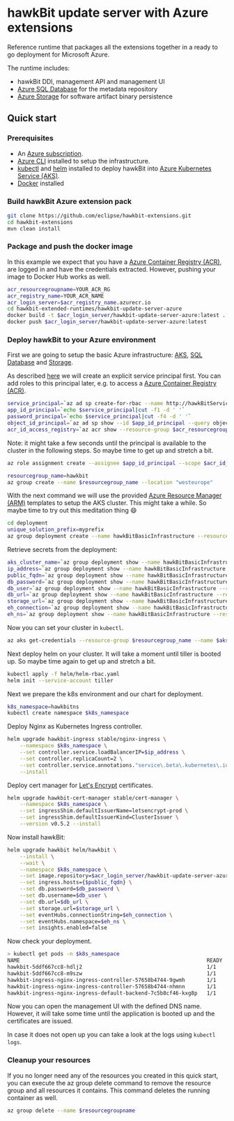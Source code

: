 # hawkBit update server with Azure extensions

Reference runtime that packages all the extensions together in a ready to go deployment for Microsoft Azure.

The runtime includes:

- hawkBit DDI, management API and management UI
- [Azure SQL Database](https://azure.microsoft.com/en-us/services/sql-database/) for the metadata repository
- [Azure Storage](https://azure.microsoft.com/en-us/services/storage/) for software artifact binary persistence

## Quick start

### Prerequisites

- An [Azure subscription](https://azure.microsoft.com/en-us/get-started/).
- [Azure CLI](https://docs.microsoft.com/en-us/cli/azure/install-azure-cli) installed to setup the infrastructure.
- [kubectl](https://kubernetes.io/docs/tasks/tools/install-kubectl/) and [helm](https://helm.sh/docs/using_helm/#installing-helm) installed to deploy hawkBit into [Azure Kubernetes Service (AKS)](https://docs.microsoft.com/en-us/azure/aks/intro-kubernetes).
- [Docker](https://www.docker.com) installed

### Build hawkBit Azure extension pack

```bash
git clone https://github.com/eclipse/hawkbit-extensions.git
cd hawkbit-extensions
mvn clean install
```

### Package and push the docker image

In this example we expect that you have a [Azure Container Registry (ACR)](https://azure.microsoft.com/en-us/services/container-registry/), are logged in and have the credentials extracted. However, pushing your image to Docker Hub works as well.

```bash
acr_resourcegroupname=YOUR_ACR_RG
acr_registry_name=YOUR_ACR_NAME
acr_login_server=$acr_registry_name.azurecr.io
cd hawkbit-extended-runtimes/hawkbit-update-server-azure
docker build -t $acr_login_server/hawkbit-update-server-azure:latest .
docker push $acr_login_server/hawkbit-update-server-azure:latest
```

### Deploy hawkBit to your Azure environment

First we are going to setup the basic Azure infrastructure: [AKS](https://docs.microsoft.com/en-us/azure/aks/intro-kubernetes), [SQL Database](https://azure.microsoft.com/en-us/services/sql-database/) and [Storage](https://azure.microsoft.com/en-us/services/storage/).

As described [here](https://docs.microsoft.com/en-gb/azure/aks/kubernetes-service-principal) we will create an explicit service principal first. You can add roles to this principal later, e.g. to access a [Azure Container Registry (ACR)](https://docs.microsoft.com/en-us/azure/container-registry/container-registry-intro).

```bash
service_principal=`az ad sp create-for-rbac --name http://hawkBitServicePrincipal --skip-assignment --output tsv`
app_id_principal=`echo $service_principal|cut -f1 -d ' '`
password_principal=`echo $service_principal|cut -f4 -d ' '`
object_id_principal=`az ad sp show --id $app_id_principal --query objectId --output tsv`
acr_id_access_registry=`az acr show --resource-group $acr_resourcegroupname --name $acr_registry_name --query "id" --output tsv`
```

Note: it might take a few seconds until the principal is available to the cluster in the following steps. So maybe time to get up and stretch a bit.

```bash
az role assignment create --assignee $app_id_principal --scope $acr_id_access_registry --role Reader

resourcegroup_name=hawkbit
az group create --name $resourcegroup_name --location "westeurope"
```

With the next command we will use the provided [Azure Resource Manager (ARM)](https://docs.microsoft.com/en-us/azure/azure-resource-manager/resource-group-overview) templates to setup the AKS cluster. This might take a while. So maybe time to try out this meditation thing :smile:

```bash
cd deployment
unique_solution_prefix=myprefix
az group deployment create --name hawkBitBasicInfrastructure --resource-group $resourcegroup_name --template-file arm/hawkBitInfrastructureDeployment.json --parameters uniqueSolutionPrefix=$unique_solution_prefix servicePrincipalObjectId=$object_id_principal servicePrincipalClientId=$app_id_principal servicePrincipalClientSecret=$password_principal
```

Retrieve secrets from the deployment:

```bash
aks_cluster_name=`az group deployment show --name hawkBitBasicInfrastructure --resource-group $resourcegroup_name --query properties.outputs.aksClusterName.value -o tsv`
ip_address=`az group deployment show --name hawkBitBasicInfrastructure --resource-group $resourcegroup_name --query properties.outputs.publicIPAddress.value -o tsv`
public_fqdn=`az group deployment show --name hawkBitBasicInfrastructure --resource-group $resourcegroup_name --query properties.outputs.publicIPFQDN.value -o tsv`
db_password=`az group deployment show --name hawkBitBasicInfrastructure --resource-group $resourcegroup_name --query properties.outputs.dbAdministratorLoginPassword.value -o tsv`
db_user=`az group deployment show --name hawkBitBasicInfrastructure --resource-group $resourcegroup_name --query properties.outputs.dbAdministratorLogin.value -o tsv`
db_url=`az group deployment show --name hawkBitBasicInfrastructure --resource-group $resourcegroup_name --query properties.outputs.dbUri.value -o tsv`
storage_url=`az group deployment show --name hawkBitBasicInfrastructure --resource-group $resourcegroup_name --query properties.outputs.storageConnectionString.value -o tsv`
eh_connection=`az group deployment show --name hawkBitBasicInfrastructure --resource-group $resourcegroup_name --query properties.outputs.ehNamespaceConnectionString.value -o tsv`
eh_ns=`az group deployment show --name hawkBitBasicInfrastructure --resource-group $resourcegroup_name --query properties.outputs.ehNamespaceName.value -o tsv`
```

Now you can set your cluster in `kubectl`.

```bash
az aks get-credentials --resource-group $resourcegroup_name --name $aks_cluster_name
```

Next deploy helm on your cluster. It will take a moment until tiller is booted up. So maybe time again to get up and stretch a bit.

```bash
kubectl apply -f helm/helm-rbac.yaml
helm init --service-account tiller
```

Next we prepare the k8s environment and our chart for deployment.

```bash
k8s_namespace=hawkbitns
kubectl create namespace $k8s_namespace
```

Deploy Nginx as Kubernetes Ingress controller.

```bash
helm upgrade hawkbit-ingress stable/nginx-ingress \
    --namespace $k8s_namespace \
    --set controller.service.loadBalancerIP=$ip_address \
    --set controller.replicaCount=2 \
    --set controller.service.annotations."service\.beta\.kubernetes\.io/azure-load-balancer-resource-group"=$resourcegroup_name \
    --install
```

Deploy cert manager for [Let's Encrypt](https://letsencrypt.org) certificates.

```bash
helm upgrade hawkbit-cert-manager stable/cert-manager \
    --namespace $k8s_namespace \
    --set ingressShim.defaultIssuerName=letsencrypt-prod \
    --set ingressShim.defaultIssuerKind=ClusterIssuer \
    --version v0.5.2 --install
```

Now install hawkBit:

```bash
helm upgrade hawkbit helm/hawkbit \
    --install \
    --wait \
    --namespace $k8s_namespace \
    --set image.repository=$acr_login_server/hawkbit-update-server-azure \
    --set ingress.hosts={$public_fqdn} \
    --set db.password=$db_password \
    --set db.username=$db_user \
    --set db.url=$db_url \
    --set storage.url=$storage_url \
    --set eventHubs.connectionString=$eh_connection \
    --set eventHubs.namespace=$eh_ns \
    --set insights.enabled=false
```

Now check your deployment.

```bash
> kubectl get pods -n $k8s_namespace
NAME                                                            READY   STATUS    RESTARTS   AGE
hawkbit-5ddf667cc8-hdlj2                                        1/1     Running   0          62s
hawkbit-5ddf667cc8-m9szw                                        1/1     Running   0          62s
hawkbit-ingress-nginx-ingress-controller-57658b4744-9gwmh       1/1     Running   0          46m
hawkbit-ingress-nginx-ingress-controller-57658b4744-nhmnn       1/1     Running   0          46m
hawkbit-ingress-nginx-ingress-default-backend-7c5b8cf46-kxg8p   1/1     Running   0          46m
```

Now you can open the management UI with the defined DNS name. However, it will take some time until the application is booted up and the certificates are issued.

In case it does not open up you can take a look at the logs using `kubectl logs`.

### Cleanup your resources

If you no longer need any of the resources you created in this quick start, you can execute the az group delete command to remove the resource group and all resources it contains. This command deletes the running container as well.

```bash
az group delete --name $resourcegroupname
```
